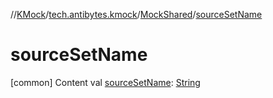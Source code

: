 //[KMock](../../../index.md)/[tech.antibytes.kmock](../index.md)/[MockShared](index.md)/[sourceSetName](source-set-name.md)



# sourceSetName
[common]
Content
val [sourceSetName](source-set-name.md): [String](https://kotlinlang.org/api/latest/jvm/stdlib/kotlin/-string/index.html)

